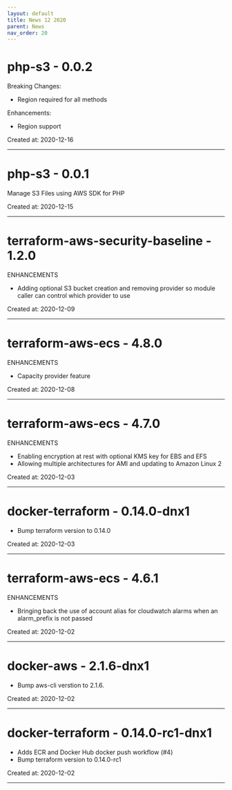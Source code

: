 ```yaml
---
layout: default
title: News 12 2020
parent: News
nav_order: 20
---
```




# php-s3 - 0.0.2
Breaking Changes:
* Region required for all methods

Enhancements:
* Region support

Created at: 2020-12-16

---


# php-s3 - 0.0.1
Manage S3 Files using AWS SDK for PHP

Created at: 2020-12-15

---


# terraform-aws-security-baseline - 1.2.0
ENHANCEMENTS
- Adding optional S3 bucket creation and removing provider so module caller can control which provider to use

Created at: 2020-12-09

---


# terraform-aws-ecs - 4.8.0
ENHANCEMENTS

- Capacity provider feature

Created at: 2020-12-08

---


# terraform-aws-ecs - 4.7.0
ENHANCEMENTS
- Enabling encryption at rest with optional KMS key for EBS and EFS
- Allowing multiple architectures for AMI and updating to Amazon Linux 2

Created at: 2020-12-03

---


# docker-terraform - 0.14.0-dnx1
- Bump terraform version to 0.14.0

Created at: 2020-12-03

---


# terraform-aws-ecs - 4.6.1
ENHANCEMENTS
- Bringing back the use of account alias for cloudwatch alarms when an alarm_prefix is not passed

Created at: 2020-12-02

---


# docker-aws - 2.1.6-dnx1
- Bump aws-cli verstion to 2.1.6.

Created at: 2020-12-02

---


# docker-terraform - 0.14.0-rc1-dnx1
- Adds ECR and Docker Hub docker push workflow (#4)
- Bump terraform version to 0.14.0-rc1

Created at: 2020-12-02

---

